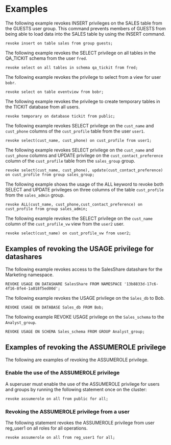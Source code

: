 # Examples<a name="r_REVOKE-examples"></a>

The following example revokes INSERT privileges on the SALES table from the GUESTS user group\. This command prevents members of GUESTS from being able to load data into the SALES table by using the INSERT command\. 

```
revoke insert on table sales from group guests;
```

The following example revokes the SELECT privilege on all tables in the QA\_TICKIT schema from the user `fred`\.

```
revoke select on all tables in schema qa_tickit from fred;
```

The following example revokes the privilege to select from a view for user `bobr`\.

```
revoke select on table eventview from bobr;
```

The following example revokes the privilege to create temporary tables in the TICKIT database from all users\.

```
revoke temporary on database tickit from public;
```

The following example revokes SELECT privilege on the `cust_name` and `cust_phone` columns of the `cust_profile` table from the user `user1`\. 

```
revoke select(cust_name, cust_phone) on cust_profile from user1;
```

The following example revokes SELECT privilege on the `cust_name` and `cust_phone` columns and UPDATE privilege on the `cust_contact_preference` column of the `cust_profile` table from the `sales_group` group\. 

```
revoke select(cust_name, cust_phone), update(cust_contact_preference) on cust_profile from group sales_group;
```

The following example shows the usage of the ALL keyword to revoke both SELECT and UPDATE privileges on three columns of the table `cust_profile` from the `sales_admin` group\. 

```
revoke ALL(cust_name, cust_phone,cust_contact_preference) on cust_profile from group sales_admin;
```

The following example revokes the SELECT privilege on the `cust_name` column of the `cust_profile_vw` view from the `user2` user\. 

```
revoke select(cust_name) on cust_profile_vw from user2;
```

## Examples of revoking the USAGE privilege for datashares<a name="r_REVOKE-examples-datashare"></a>

The following example revokes access to the SalesShare datashare for the Marketing namespace\.

```
REVOKE USAGE ON DATASHARE SalesShare FROM NAMESPACE '13b8833d-17c6-4f16-8fe4-1a018f5ed00d';
```

The following example revokes the USAGE privilege on the `Sales_db` to Bob\.

```
REVOKE USAGE ON DATABASE Sales_db FROM Bob;
```

The following example REVOKE USAGE privilege on the `Sales_schema` to the `Analyst_group`\.

```
REVOKE USAGE ON SCHEMA Sales_schema FROM GROUP Analyst_group;
```

## Examples of revoking the ASSUMEROLE privilege<a name="r_REVOKE-examples-assumerole"></a>

The following are examples of revoking the ASSUMEROLE privilege\. 

### Enable the use of the ASSUMEROLE privilege<a name="r_REVOKE-usage-notes-assumerole-enable"></a>

A superuser must enable the use of the ASSUMEROLE privilege for users and groups by running the following statement once on the cluster: 

```
revoke assumerole on all from public for all;          
```

### Revoking the ASSUMEROLE privilege from a user<a name="r_REVOKE-examples-assumerole-user"></a>

The following statement revokes the ASSUMEROLE privilege from user reg\_user1 on all roles for all operations\. 

```
revoke assumerole on all from reg_user1 for all;
```